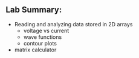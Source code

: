 ## Lab Summary:
- Reading and analyzing data stored in 2D arrays
  - voltage vs current
  - wave functions
  - contour plots
- matrix calculator
